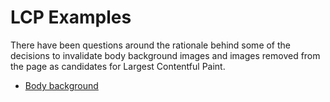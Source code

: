 # LCP Examples
There have been questions around the rationale behind some of the decisions to invalidate body background images and images removed from the page as candidates for Largest Contentful Paint.

* [Body background](body_background/README.md)

